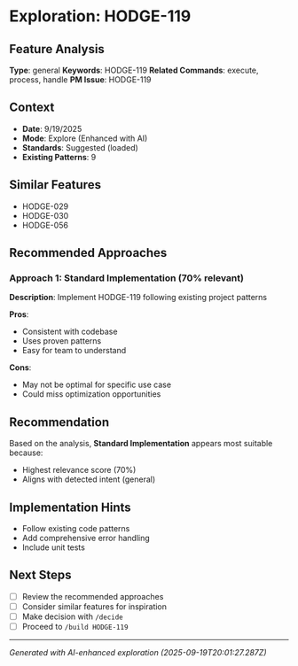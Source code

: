 # Exploration: HODGE-119

## Feature Analysis
**Type**: general
**Keywords**: HODGE-119
**Related Commands**: execute, process, handle
**PM Issue**: HODGE-119

## Context
- **Date**: 9/19/2025
- **Mode**: Explore (Enhanced with AI)
- **Standards**: Suggested (loaded)
- **Existing Patterns**: 9


## Similar Features
- HODGE-029
- HODGE-030
- HODGE-056




## Recommended Approaches


### Approach 1: Standard Implementation (70% relevant)
**Description**: Implement HODGE-119 following existing project patterns

**Pros**:
- Consistent with codebase
- Uses proven patterns
- Easy for team to understand

**Cons**:
- May not be optimal for specific use case
- Could miss optimization opportunities


## Recommendation
Based on the analysis, **Standard Implementation** appears most suitable because:
- Highest relevance score (70%)
- Aligns with detected intent (general)


## Implementation Hints
- Follow existing code patterns
- Add comprehensive error handling
- Include unit tests

## Next Steps
- [ ] Review the recommended approaches
- [ ] Consider similar features for inspiration
- [ ] Make decision with `/decide`
- [ ] Proceed to `/build HODGE-119`

---
*Generated with AI-enhanced exploration (2025-09-19T20:01:27.287Z)*
